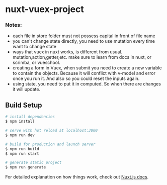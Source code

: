 # nuxt-vuex-project

### Notes:

- each file in store folder must not possess capital in front of file name
- you can't change state directly, you need to use mutation every time want to change state
- ways that vuex in nuxt works, is different from usual. mutation,action,getter,etc. make sure to learn from docs in nuxt, or scrimba, or vueschool.
- creating a form in Vuex, when submit you need to create a new variable to contain the objects. Because it will conflict with v-model and error once you run it. And also so you could reset the inputs again.
- using state, you need to put it in computed. So when there are changes it will update.

## Build Setup

```bash
# install dependencies
$ npm install

# serve with hot reload at localhost:3000
$ npm run dev

# build for production and launch server
$ npm run build
$ npm run start

# generate static project
$ npm run generate
```

For detailed explanation on how things work, check out [Nuxt.js docs](https://nuxtjs.org).
